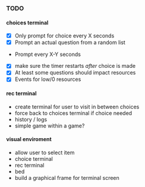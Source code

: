 ### TODO

#### choices terminal

* [x] Only prompt for choice every X seconds
* [x] Prompt an actual question from a random list
* Prompt every X-Y seconds
* [x] make sure the timer restarts *after* choice is made
* [x] At least some questions should impact resources
* [x] Events for low/0 resources

#### rec terminal

* create terminal for user to visit in between choices
* force back to choices terminal if choice needed
* history / logs
* simple game within a game?

#### visual enviroment

* allow user to select item
 * choice terminal
 * rec terminal
 * bed
* build a graphical frame for terminal screen
